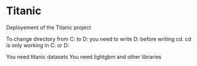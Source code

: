 # Titanic
Deployement of the Titanic project

To change directory from C: to D: you need to write D: before writing cd. cd is only working in C: or D:

You need titanic datasets
You need lightgbm and other libraries


